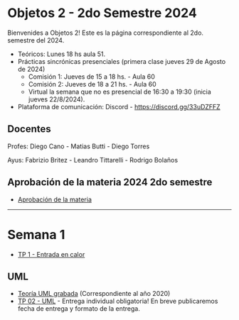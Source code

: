 # Objetos 2 - 2do Semestre 2024
Bienvenides a Objetos 2! Este es la página correspondiente al 2do. semestre del 2024.

* Teóricos: Lunes 18 hs aula 51.     
* Prácticas sincrónicas presenciales (primera clase jueves 29 de Agosto de 2024)
  * Comisión 1: Jueves de 15 a 18 hs. - Aula 60
  * Comisión 2: Jueves de 18 a 21 hs. - Aula 60
  * Virtual la semana que no es presencial de 16:30 a 19:30 (inicia jueves 22/8/2024). 
* Plataforma de comunicación: Discord - https://discord.gg/33uDZFFZ

## Docentes
Profes: Diego Cano - Matias Butti - Diego Torres

Ayus: Fabrizio Britez - Leandro Tittarelli - Rodrigo Bolaños

## Aprobación de la materia 2024 2do semestre

* [Aprobación de la materia](https://github.com/POO2UNQ/site/blob/9925ab45bebdf834db5cb516f64db5f0cb453091/aprobacion%20de%20la%20materia/Aprobacio%CC%81n%20de%20la%20materia%20-%202024%202do%20Sem.pdf)


---
# Semana 1

* [TP 1 - Entrada en calor](https://github.com/POO2UNQ/site/tree/main/TP01)

## UML
* [Teoría UML grabada](https://www.youtube.com/watch?v=oYSLwORU0ZM)  (Correspondiente al año 2020)
* [TP 02 - UML](https://github.com/POO2UNQ/site/blob/main/TP%2002/TP%2002%20UML.pdf) - Entrega individual obligatoria! En breve publicaremos fecha de entrega y formato de la entrega.

<!--
# Semana 2
* [Clase 2 - Repaso POO e intro a Java](https://github.com/POO2UNQ/site/blob/7221cbd255ac59c699725ea92891faf70e2dac6b/teorias/Lenguajes%20de%20programaci%C3%B3n%20%20-%20Java%20-%20BigPicture.pdf)
* [ Startup Java Eclipse GIT](https://youtu.be/3ITG-OFhThc)
* [TP 3 - Intro a Java](https://github.com/POO2UNQ/site/blob/a75e0da36670c3377f275343386f9497feca1df3/TP03/TP03%20-%20Intro%20a%20Java.pdf)
* [ GIT - Uso desde la consola ](https://www.youtube.com/watch?v=C-WgNtdGsR4)


# Semana 3
* [Clase 3 - Pilares lenguaje Java](https://github.com/POO2UNQ/site/blob/efc36db38e7ebf3000f7f909863dbaed0894934b/teorias/Pilares%20del%20lenguaje%20Java.pdf)
* [TP 4 - Java POO](https://drive.google.com/drive/folders/1OB2GWBO5rKLoybPt0599fQ3GYTqonkJv?usp=drive_link)
  

# Semana 4
* [Ejemplo de interfaces](https://github.com/POO2UNQ/site/blob/0c5e1ca5ded991534aefd28b5a531140a412f748/teorias/1-Ejemplo%20de%20interfaces.pdf)
* [Contrato a través de interfaces](https://github.com/POO2UNQ/site/blob/0c5e1ca5ded991534aefd28b5a531140a412f748/teorias/Contratos%20a%20traves%20de%20Interfaces.%20Inyecci%C3%B3n%20de%20dependencias.pdf)
* [TP 5 - Clases e Interfaces](https://github.com/POO2UNQ/site/blob/main/TP%20Interfaces/TP%20%E2%80%93%20Clases%20Abstractas%20e%20Interfaces.pdf)


# Semana 5
* [TP SOLID](https://github.com/POO2UNQ/site/blob/4ec523d19a3e33ddc22ff1531b25695a48580a04/TP%20SOLID/TP%20SOLID.pdf)
* Las referencias para estudiar estos temas son los capítulos específicos de SOLID de Robert Martin, pasados en el mismo TP.



# Semana 6
* [Slide de Streams](https://github.com/POO2UNQ/site/blob/badf76eeb51a455357259c1aec4cec7d8ab51f13/teorias/Streams.pdf)
* [Slide de Enums](https://github.com/POO2UNQ/site/blob/badf76eeb51a455357259c1aec4cec7d8ab51f13/teorias/Enumerativos.pdf)
* [TP Streams y Enums](https://github.com/POO2UNQ/site/blob/main/TP%20streams%20y%20enums/TP%20Enumerativos%20y%20Streams%20.pdf)
* [TP - Test Doubles](https://github.com/POO2UNQ/site/blob/main/docs/Test-y-Test-Doubles.pdf)
* [Mockito - Explicación del framework y como usarlo](https://www.youtube.com/watch?v=Tys62sak1Jk)
* [PPT - Mockito](https://github.com/POO2UNQ/site/blob/main/mockito/mockito.pdf)
* [Mockito - Biblioteca v5](https://github.com/POO2UNQ/site/tree/main/mockito/framework%20%26%20dependencies/Mockito/Mockito%20v5)
* [Ejemplos - Guerrero y Otros](https://github.com/POO2UNQ/site/tree/main/mockito/ejemplos)



-- [Mockito - Biblioteca](https://github.com/POO2UNQ/site/tree/main/mockito/framework%20%26%20dependencies/Mockito)
-- [Ejemplos - Guerrero y Otros](https://github.com/POO2UNQ/site/tree/main/mockito/ejemplos)
 

# Semana 7
Importante: para la resolución del TP se sugiere complementar los apuntes de la teoria con los capítulos correspondientes en el libro Design Patterns de Gamma et. al.
* [Clase Template Method y Adapter](https://drive.google.com/file/d/14wC6kp_7x1-nwCZ-D8Lu_UUO-DeC45nw/view?usp=sharing) 
* [TP Template Method y Adapter](https://github.com/POO2UNQ/site/blob/9b995ec7b0edf22f9eef17a89d2cb11953ec81b2/TP%20template%20method%20-%20Adapter/TP%20Template%20Method%20y%20Adapter.pdf)
* [TP Final SEM](https://github.com/POO2UNQ/site/blob/ed78731bf188f940ab47d5943c98d42019c251e0/TP%202024%201%20sem/TP_Final.docx.pdf)



# Semana 8
Importante: para la resolución del TP se sugiere complementar los apuntes de la teoria con los capítulos correspondientes en el libro Design Patterns de Gamma et. al.
* [Clase Composite](https://github.com/POO2UNQ/site/blob/29a8424866c71c78e57dd1301de9a4612a253469/Teor%C3%ADa%20Composite.pdf)
* [Clase State](https://github.com/POO2UNQ/site/blob/29a8424866c71c78e57dd1301de9a4612a253469/Teor%C3%ADa%20State.pdf)
* [TP Composite](https://github.com/POO2UNQ/site/tree/main/TP%20Composite)
* [TP State y Strategy](https://github.com/POO2UNQ/site/tree/main/TP%20State%20y%20Strategy). Sólo el ejercicio que corresponde al patrón State.

# Semana 9
Importante: para la resolución del TP se sugiere complementar los apuntes de la teoria con los capítulos correspondientes en el libro Design Patterns de Gamma et. al.
* [TP Observer](https://github.com/POO2UNQ/site/tree/main/TP%20Observer)

# Semana 10
* [Examen resuelto: Empresa Ingenieria](https://github.com/POO2UNQ/site/tree/main/examenes/Empresa-Ingenieria)
* [Explicación examen resuelto Empresa Ingenieria](https://drive.google.com/file/d/1D6SMJNm3xAPuqHfwKWCb6PrEbOS-x_-C/view?usp=drive_link)

* [Examen resuelto: Aeropuerto](https://github.com/POO2UNQ/site/tree/main/examenes/airport). Nota: Hay publicadas dos soluciones similares, ambas validas.
  

# Semana 10
* [Clase téorica sobre introducción a arquitectura](https://drive.google.com/file/d/1JUvUj0hhvCTpnh-JeUEH5Pd_fCTmM27Y/view?usp=drive_link)


---
* [Slides usados en  la teoría](https://github.com/POO2UNQ/site/blob/eeb042bd0b56ef490fe35ff0cd1416a6e43ce281/teorias/Contratos%20a%20traves%20de%20Interfaces.%20Inyecci%C3%B3n%20de%20dependencias.pdf)
---

---
# Semana 8


Importante: el material de estudio, ademas de los apuntes de la teoria son los capítulos correspondientes en el libro Design Patterns de Gamma et. al.

* [TP Composite](https://github.com/POO2UNQ/site/tree/main/TP%20Composite)
* [TP State y Strategy](https://github.com/POO2UNQ/site/tree/main/TP%20State%20y%20Strategy). Sólo el primer ejercicio (Encriptación), el resto será retomado cuando veamos otro patrón en la teoría.

# Trabajo final - Vinchucas
* [Trabajo Final - Enunciado](https://github.com/POO2UNQ/site/blob/c572c9ad098e5b134aca5897e6b62f70eb0b6ce1/TP%20Integrador%202023/Trabajo%20Grupal%20%20A%20la%20caza%20de%20las%20vinchucas%202023.pdf)





---
# Semana 9
Importante: para la resolución del TP se sugiere complementar los apuntes de la teoria con los capítulos correspondientes en el libro Design Patterns de Gamma et. al.

* [TP State y Strategy](https://github.com/POO2UNQ/site/tree/main/TP%20State%20y%20Strategy)
* [TP Observer](https://github.com/POO2UNQ/site/tree/main/TP%20Observer)


---
# Semana 10
* [TP Refactoring](https://github.com/POO2UNQ/site/blob/main/TP_Refactoring.zip)

--> 

